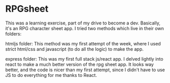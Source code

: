 # RPGsheet

This was a learning exercise, part of my drive to become a dev.
Basically, it's an RPG character sheet app. I tried two methods which live in their own folders:

htmljs folder:
This method was my first attempt of the week, where I used strict html/css and javascript (to do all the logic) to make the app.

express folder: This was my first full stack js/react app. I delved lightly into react to make a much better version of the rpg sheet app. It looks way better, and the code is nicer than my first attempt, since I didn't have to use JS to do everything for me thanks to React.
